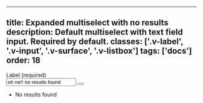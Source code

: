 <!--
 *              Copyright (c) 2025 Visa, Inc.
 *
 * Licensed under the Apache License, Version 2.0 (the "License");
 * you may not use this file except in compliance with the License.
 * You may obtain a copy of the License at
 *
 *         http://www.apache.org/licenses/LICENSE-2.0
 *
 * Unless required by applicable law or agreed to in writing, software
 * distributed under the License is distributed on an "AS IS" BASIS,
 * WITHOUT WARRANTIES OR CONDITIONS OF ANY KIND, either express or implied.
 * See the License for the specific language governing permissions and
 * limitations under the License.
 *
 -->
---
title: Expanded multiselect with no results
description: Default multiselect with text field input. Required by default.
classes: ['.v-label', '.v-input', '.v-surface', '.v-listbox']
tags: ['docs']
order: 18
---

<div class="v-combobox">
  <div class="v-dropdown v-flex v-flex-col v-gap-4">
    <label class="v-label" for="multiselect-no-results" id="multiselect-no-results-label">
      Label (required)
    </label>
    <div class="v-input-container v-surface v-flex-row v-py-3 v-pl-3 v-pr-6">
      <input aria-autocomplete="list" aria-controls="multiselect-no-results-listbox" aria-expanded="true" aria-haspopup="listbox" aria-owns="multiselect-no-results-listbox" autocomplete="off" class="v-input" id="multiselect-no-results" name="multiselect-no-results" role="combobox" type="text" value="oh no!! no results found"/>
      <button aria-controls="multiselect-no-results-listbox" aria-expanded="true" aria-haspopup="listbox" aria-label="toggle" aria-labelledby="multiselect-no-results-label" aria-owns="multiselect-no-results-listbox" class="v-button v-button-icon v-button-tertiary v-button-small" type="button" tabindex="-1">
        <svg aria-hidden="true" class="v-icon v-icon-visa v-icon-tiny" focusable="false" viewbox="0 0 16 16">
          <use href="#visa-chevron-up-tiny">
          </use>
        </svg>
      </button>
    </div>
    </div>
    <div class="v-surface v-dropdown-menu v-elevation-xlarge v-flex v-justify-content-center v-align-items-center">
      <ul class="v-flex v-justify-content-center v-align-items-center" id="multiselect-no-results-listbox" style="min-block-size: 180px">
        <li class="v-typography-label-large">
          No results found
        </li>
      </ul>
    </div>
</div>
